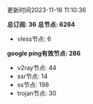 更新时间2023-11-16 11:10:36

**总订阅: 36**
**总节点: 6284**
- vless节点: 6

**google ping有效节点: 286**
- v2ray节点: 44
- ssr节点: 14
- ss节点: 198
- trojan节点: 30
